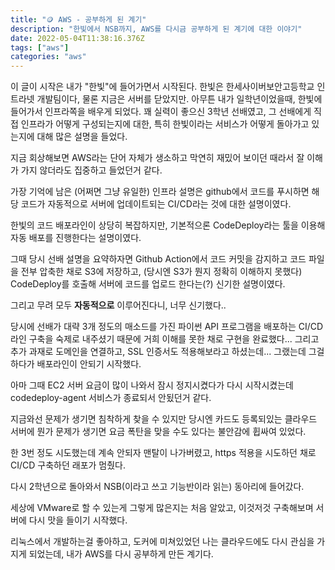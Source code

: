```yaml
---
title: "🪙 AWS - 공부하게 된 계기"
description: "한빛에서 NSB까지, AWS를 다시금 공부하게 된 계기에 대한 이야기"
date: 2022-05-04T11:38:16.376Z
tags: ["aws"]
categories: "aws"
---
```

이 글이 시작은 내가 "한빛"에 들어가면서 시작된다.
한빛은 한세사이버보안고등학교 인트라넷 개발팀이다, 물론 지금은 서버를 닫았지만.
아무튼 내가 일학년이었을때, 한빛에 들어가서 인프라쪽을 배우게 되었다.
꽤 실력이 좋으신 3학년 선배였고, 그 선배에게 직접 인프라가 어떻게 구성되는지에 대한, 특히 한빛이라는 서비스가 어떻게 돌아가고 있는지에 대해 많은 설명을 들었다.

지금 회상해보면 AWS라는 단어 자체가 생소하고 막연히 재밌어 보이던 때라서 잘 이해가 가지 않더라도 집중하고 들었던거 같다.

가장 기억에 남은 (어쩌면 그냥 유일한) 인프라 설명은 github에서 코드를 푸시하면 해당 코드가 자동적으로 서버에 업데이트되는 CI/CD라는 것에 대한 설명이였다.

한빛의 코드 배포라인이 상당히 복잡하지만, 기본적으론 CodeDeploy라는 툴을 이용해 자동 배포를 진행한다는 설명이였다.

그때 당시 선배 설명을 요약하자면 Github Action에서 코드 커밋을 감지하고 코드 파일을 전부 압축한 채로 S3에 저장하고, (당시엔 S3가 뭔지 정확히 이해하지 못했다) CodeDeploy를 호출해 서버에 코드를 업로드 한다는(?) 신기한 설명이였다.

그리고 무려 모두 **자동적으로** 이루어진다니,
너무 신기했다..

당시에 선배가 대략 3개 정도의 매소드를 가진 파이썬 API 프로그램을 배포하는 CI/CD 라인 구축을 숙제로 내주셨기 때문에 거희 이해를 못한 채로 구현을 완료했다...
그리고 추가 과재로 도메인을 연결하고, SSL 인증서도 적용해보라고 하셨는데...
그랬는데 그걸 하다가 배포라인이 안되기 시작했다.

아마 그때 EC2 서버 요금이 많이 나와서 잠시 정지시켰다가 다시 시작시켰는데 codedeploy-agent 서비스가 종료되서 안됬던거 같다.

지금와선 문제가 생기면 침착하게 찾을 수 있지만 당시엔 카드도 등록되있는 클라우드 서버에 뭔가 문제가 생기면 요금 폭탄을 맞을 수도 있다는 불안감에 휩싸여 있었다.

한 3번 정도 시도했는데 계속 안되자 맨탈이 나가버렸고, https 적용을 시도하던 채로 CI/CD 구축하던 래포가 멈췄다.

다시 2학년으로 돌아와서 NSB(이라고 쓰고 기능반이라 읽는) 동아리에 들어갔다.

세상에 VMware로 할 수 있는게 그렇게 많은지는 처음 알았고, 이것저것 구축해보며 서버에 다시 맛을 들이기 시작했다.

리눅스에서 개발하는걸 좋아하고, 도커에 미쳐있었던 나는 클라우드에도 다시 관심을 가지게 되었는데, 내가 AWS를 다시 공부하게 만든 계기다.